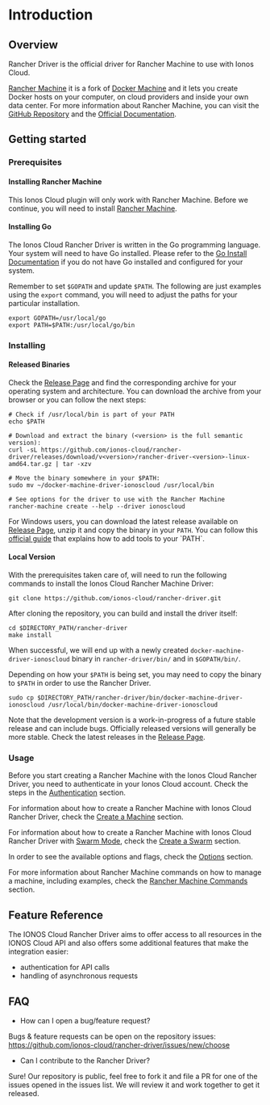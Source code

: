 # Introduction

## Overview

Rancher Driver is the official driver for Rancher Machine to use with Ionos Cloud. 

[Rancher Machine](https://github.com/rancher/machine) it is a fork of [Docker Machine](https://github.com/docker/machine) and it lets you create Docker hosts on your computer, on cloud providers and inside your own data center. 
For more information about Rancher Machine, you can visit the [GitHub Repository](https://github.com/rancher/machine) and the [Official Documentation](https://rancher.com/).
                                                                 
## Getting started

### Prerequisites
 
#### Installing Rancher Machine

This Ionos Cloud plugin will only work with Rancher Machine. Before we continue, you will need to install [Rancher Machine](https://github.com/rancher/machine/releases/).

#### Installing Go

The Ionos Cloud Rancher Driver is written in the Go programming language. Your system will need to have Go installed. Please refer to the [Go Install Documentation](https://golang.org/doc/install) if you do not have Go installed and configured for your system.

Remember to set `$GOPATH` and update `$PATH`. The following are just examples using the `export` command, you will need to adjust the paths for your particular installation.

```
export GOPATH=/usr/local/go
export PATH=$PATH:/usr/local/go/bin
```

### Installing

#### Released Binaries

Check the [Release Page](https://github.com/ionos-cloud/rancher-driver/releases) and find the corresponding archive for your operating system and architecture. You can download the archive from your browser or you can follow the next steps:

```
# Check if /usr/local/bin is part of your PATH
echo $PATH

# Download and extract the binary (<version> is the full semantic version): 
curl -sL https://github.com/ionos-cloud/rancher-driver/releases/download/v<version>/rancher-driver-<version>-linux-amd64.tar.gz | tar -xzv

# Move the binary somewhere in your $PATH:
sudo mv ~/docker-machine-driver-ionoscloud /usr/local/bin

# See options for the driver to use with the Rancher Machine
rancher-machine create --help --driver ionoscloud
```

For Windows users, you can download the latest release available on [Release Page](https://github.com/ionos-cloud/rancher-driver/releases), unzip it and copy the binary in your `PATH`. You can follow this [official guide](https://msdn.microsoft.com/en-us/library/office/ee537574(v=office.14).aspx) that explains how to add tools to your `PATH`. 

#### Local Version 

With the prerequisites taken care of, will need to run the following commands to install the Ionos Cloud Rancher Machine Driver:

```
git clone https://github.com/ionos-cloud/rancher-driver.git
```

After cloning the repository, you can build and install the driver itself:

```
cd $DIRECTORY_PATH/rancher-driver
make install
```

When successful, we will end up with a newly created `docker-machine-driver-ionoscloud` binary in `rancher-driver/bin/` and in `$GOPATH/bin/`. 

Depending on how your `$PATH` is being set, you may need to copy the binary to `$PATH` in order to use the Rancher Driver. 

```
sudo cp $DIRECTORY_PATH/rancher-driver/bin/docker-machine-driver-ionoscloud /usr/local/bin/docker-machine-driver-ionoscloud
```

Note that the development version is a work-in-progress of a future stable release and can include bugs. Officially released versions will generally be more stable. Check the latest releases in the [Release Page](https://github.com/ionos-cloud/rancher-driver/releases).

### Usage

Before you start creating a Rancher Machine with the Ionos Cloud Rancher Driver, you need to authenticate in your Ionos Cloud account. Check the steps in the [Authentication](./usage/authentication.md) section.

For information about how to create a Rancher Machine with Ionos Cloud Rancher Driver, check the [Create a Machine](./usage/create-machine.md) section.

For information about how to create a Rancher Machine with Ionos Cloud Rancher Driver with [Swarm Mode](https://docs.docker.com/engine/swarm/), check the [Create a Swarm](./usage/create-swarm.md) section.

In order to see the available options and flags, check the [Options](./usage/options.md) section.

For more information about Rancher Machine commands on how to manage a machine, including examples, check the [Rancher Machine Commands](./usage/rancher-commands.md) section. 

## Feature Reference 

The IONOS Cloud Rancher Driver aims to offer access to all resources in the IONOS Cloud API and also offers some additional features that make the integration easier: 
- authentication for API calls
- handling of asynchronous requests 

## FAQ
- How can I open a bug/feature request?

Bugs & feature requests can be open on the repository issues: https://github.com/ionos-cloud/rancher-driver/issues/new/choose

- Can I contribute to the Rancher Driver?

Sure! Our repository is public, feel free to fork it and file a PR for one of the issues opened in the issues list. We will review it and work together to get it released.

